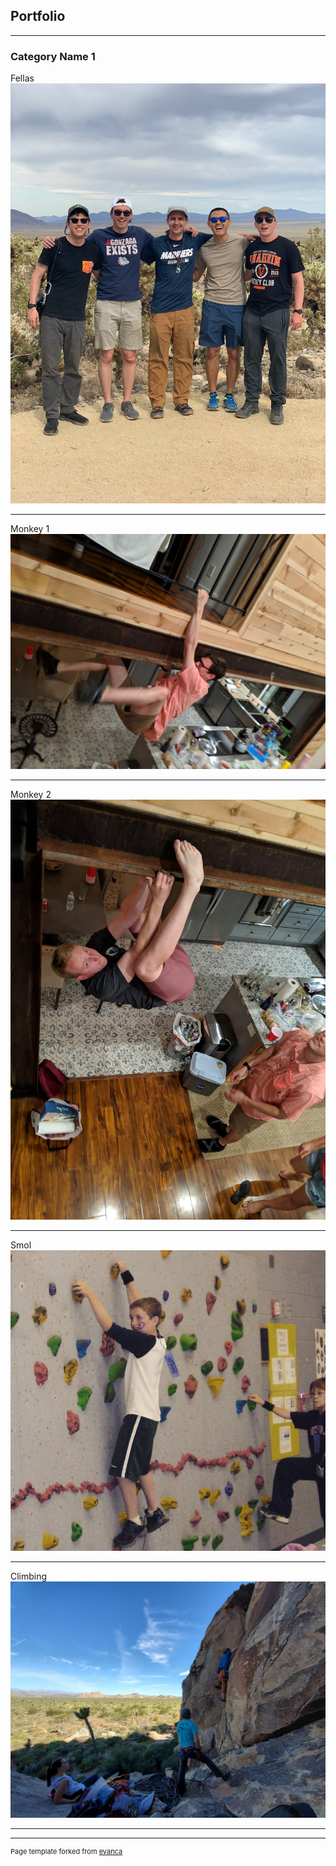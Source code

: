 ## Portfolio

---

### Category Name 1 

Fellas
<img src="images/fellas.jpg?raw=true"/>

---
Monkey 1
<img src="images/idiot_1.jpg?raw=true"/>

---

Monkey 2
<img src="images/idiot_2.jpg?raw=true"/>

---

Smol
<img src="images/smol.png?raw=true"/>

---

Climbing
<img src="images/climbing.jpg?raw=true"/>

---


---
<p style="font-size:11px">Page template forked from <a href="https://github.com/evanca/quick-portfolio">evanca</a></p>
<!-- Remove above link if you don't want to attibute -->
